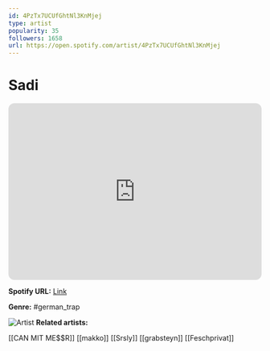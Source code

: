 ```yaml
---
id: 4PzTx7UCUfGhtNl3KnMjej
type: artist
popularity: 35
followers: 1658
url: https://open.spotify.com/artist/4PzTx7UCUfGhtNl3KnMjej
---
```

# Sadi

<iframe style="border-radius:12px" src="https://open.spotify.com/embed/artist/4PzTx7UCUfGhtNl3KnMjej" width="100%" height="352" frameBorder="0" allowfullscreen="" allow="autoplay; clipboard-write; encrypted-media; fullscreen; picture-in-picture" loading="lazy"></iframe>

**Spotify URL:** [Link](https://open.spotify.com/artist/4PzTx7UCUfGhtNl3KnMjej)

**Genre:**  #german_trap

![Artist](https://i.scdn.co/image/ab6761610000e5eb16afd78dbb6fcb740e1707b3)
**Related artists:**

[[CAN MIT ME$$R]]
[[makko]]
[[Srsly]]
[[grabsteyn]]
[[Feschprivat]]
